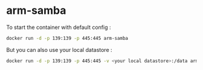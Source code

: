 # arm-samba

To start the container with default config :
```bash
docker run -d -p 139:139 -p 445:445 arm-samba
```

But you can also use your local datastore :
```bash
docker run -d -p 139:139 -p 445:445 -v <your local datastore>:/data arm-samba
```

